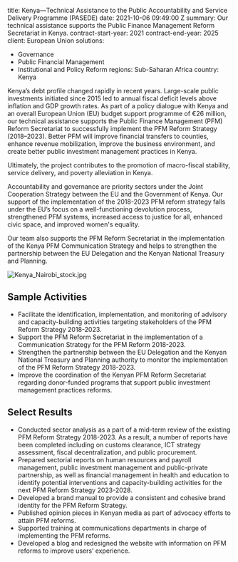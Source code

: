 
title: Kenya—Technical Assistance to the Public Accountability and Service Delivery
  Programme (PASEDE)
date: 2021-10-06 09:49:00 Z
summary: Our technical assistance supports the Public Finance Management Reform Secretariat
  in Kenya.
contract-start-year: 2021
contract-end-year: 2025
client: European Union
solutions:
- Governance
- Public Financial Management
- Institutional and Policy Reform
regions: Sub-Saharan Africa
country: Kenya


Kenya’s debt profile changed rapidly in recent years. Large-scale public investments initiated since 2015 led to annual fiscal deficit levels above inflation and GDP growth rates. As part of a policy dialogue with Kenya and an overall European Union (EU) budget support programme of €26 million, our technical assistance supports the Public Finance Management (PFM) Reform Secretariat to successfully implement the PFM Reform Strategy (2018–2023). Better PFM will improve financial transfers to counties, enhance revenue mobilization, improve the business environment, and create better public investment management practices in Kenya.

Ultimately, the project contributes to the promotion of macro-fiscal stability, service delivery, and poverty alleviation in Kenya.

Accountability and governance are priority sectors under the Joint Cooperation Strategy between the EU and the Government of Kenya. Our support of the implementation of the 2018-2023 PFM reform strategy falls under the EU’s focus on a well-functioning devolution process, strengthened PFM systems, increased access to justice for all, enhanced civic space, and improved women's equality.

Our team also supports the PFM Reform Secretariat in the implementation of the Kenya PFM Communication Strategy and helps to strengthen the partnership between the EU Delegation and the Kenyan National Treasury and Planning.

![Kenya_Nairobi_stock.jpg](/uploads/Kenya_Nairobi_stock.jpg)

## Sample Activities

* Facilitate the identification, implementation, and monitoring of advisory and capacity-building activities targeting stakeholders of the PFM Reform Strategy 2018-2023.
* Support the PFM Reform Secretariat in the implementation of a Communication Strategy for the PFM Reform 2018-2023.
* Strengthen the partnership between the EU Delegation and the Kenyan National Treasury and Planning authority to monitor the implementation of the PFM Reform Strategy 2018-2023.
* Improve the coordination of the Kenyan PFM Reform Secretariat regarding donor-funded programs that support public investment management practices reforms.

## Select Results

* Conducted sector analysis as a part of a mid-term review of the existing PFM Reform Strategy 2018-2023. As a result, a number of reports have been completed including on customs clearance, ICT strategy assessment, fiscal decentralization, and public procurement.
* Prepared sectorial reports on human resources and payroll management, public investment management and public-private partnership, as well as financial management in health and education to identify potential interventions and capacity-building activities for the next PFM Reform Strategy 2023-2028.
* Developed a brand manual to provide a consistent and cohesive brand identity for the PFM Reform Strategy.
* Published opinion pieces in Kenyan media as part of advocacy efforts to attain PFM reforms.
* Supported training at communications departments in charge of implementing the PFM reforms.
* Developed a blog and redesigned the website with information on PFM reforms to improve users’ experience.
